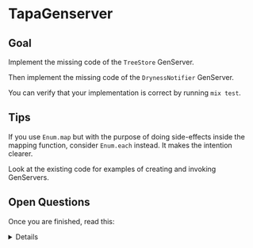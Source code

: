 # TapaGenserver

## Goal

Implement the missing code of the `TreeStore` GenServer.

Then implement the missing code of the `DrynessNotifier` GenServer.

You can verify that your implementation is correct by running `mix test`.

## Tips

If you use `Enum.map` but with the purpose of doing side-effects inside the
mapping function, consider `Enum.each` instead. It makes the intention clearer.

Look at the existing code for examples of creating and invoking GenServers.

## Open Questions

Once you are finished, read this:

<details>

The `EmailServer` GenServer does execute only one function and accepts only one
message. Assuming it would really send email, why is it better to have a
GenServer and not just a function in a module?

Technically `TreeStore` could be an Agent but for the purpose of the tutorial
it's better to have it as a GenServer, to give an example of a simple
GenServer.

</details>

